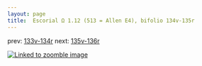 ```yaml
---
layout: page
title:  Escorial Ω 1.12 (513 = Allen E4), bifolio 134v-135r
---
```


prev: [133v-134r](../133v-134r/) next: [135v-136r](../135v-136r/)



[![Linked to zoomble image](http://www.homermultitext.org/iipsrv?IIIF=/project/homer/pyramidal/deepzoom/hmt/e3bifolio/v1/E3_134v_135r.tif/full/2000,/0/default.jpg)](http://www.homermultitext.org/ict2/?urn=urn:cite2:hmt:e3bifolio.v1:E3_134v_135r)

